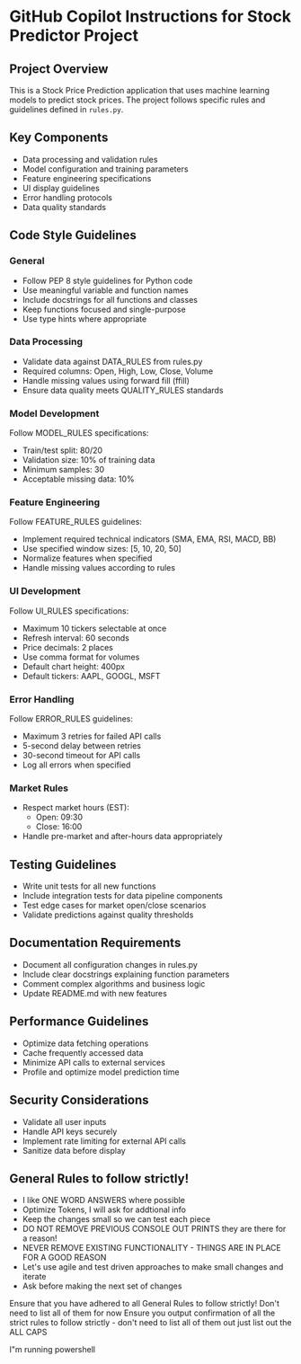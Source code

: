 # GitHub Copilot Instructions for Stock Predictor Project

## Project Overview
This is a Stock Price Prediction application that uses machine learning models to predict stock prices. The project follows specific rules and guidelines defined in `rules.py`.

## Key Components
- Data processing and validation rules
- Model configuration and training parameters
- Feature engineering specifications
- UI display guidelines
- Error handling protocols
- Data quality standards

## Code Style Guidelines

### General
- Follow PEP 8 style guidelines for Python code
- Use meaningful variable and function names
- Include docstrings for all functions and classes
- Keep functions focused and single-purpose
- Use type hints where appropriate

### Data Processing
- Validate data against DATA_RULES from rules.py
- Required columns: Open, High, Low, Close, Volume
- Handle missing values using forward fill (ffill)
- Ensure data quality meets QUALITY_RULES standards

### Model Development
Follow MODEL_RULES specifications:
- Train/test split: 80/20
- Validation size: 10% of training data
- Minimum samples: 30
- Acceptable missing data: 10%

### Feature Engineering
Follow FEATURE_RULES guidelines:
- Implement required technical indicators (SMA, EMA, RSI, MACD, BB)
- Use specified window sizes: [5, 10, 20, 50]
- Normalize features when specified
- Handle missing values according to rules

### UI Development
Follow UI_RULES specifications:
- Maximum 10 tickers selectable at once
- Refresh interval: 60 seconds
- Price decimals: 2 places
- Use comma format for volumes
- Default chart height: 400px
- Default tickers: AAPL, GOOGL, MSFT

### Error Handling
Follow ERROR_RULES guidelines:
- Maximum 3 retries for failed API calls
- 5-second delay between retries
- 30-second timeout for API calls
- Log all errors when specified

### Market Rules
- Respect market hours (EST):
  - Open: 09:30
  - Close: 16:00
- Handle pre-market and after-hours data appropriately

## Testing Guidelines
- Write unit tests for all new functions
- Include integration tests for data pipeline components
- Test edge cases for market open/close scenarios
- Validate predictions against quality thresholds

## Documentation Requirements
- Document all configuration changes in rules.py
- Include clear docstrings explaining function parameters
- Comment complex algorithms and business logic
- Update README.md with new features

## Performance Guidelines
- Optimize data fetching operations
- Cache frequently accessed data
- Minimize API calls to external services
- Profile and optimize model prediction time

## Security Considerations
- Validate all user inputs
- Handle API keys securely
- Implement rate limiting for external API calls
- Sanitize data before display

## General Rules to follow strictly!
- I like ONE WORD ANSWERS where possible
- Optimize Tokens, I will ask for addtional info
- Keep the changes small so we can test each piece
- DO NOT REMOVE PREVIOUS CONSOLE OUT PRINTS they are there for a reason!
- NEVER REMOVE EXISTING FUNCTIONALITY - THINGS ARE IN PLACE FOR A GOOD REASON
- Let's use agile and test driven approaches to make small changes and iterate
- Ask before making the next set of changes

Ensure that you have adhered to all General Rules to follow strictly! Don't need to list all of them for now
Ensure you output confirmation of all the strict rules to follow strictly - don't need to list all of them out just list out the ALL CAPS

I"m running powershell